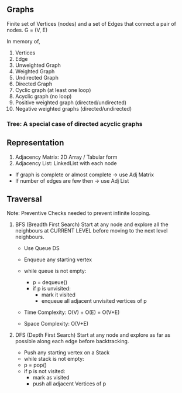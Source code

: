 ## Graphs

Finite set of Vertices (nodes) and a set of Edges that
connect a pair of nodes.
G = (V, E)

In memory of,
1. Vertices
2. Edge
3. Unweighted Graph
4. Weighted Graph
5. Undirected Graph
6. Directed Graph
7. Cyclic graph (at least one loop)
8. Acyclic graph (no loop)
9. Positive weighted graph (directed/undirected)
10. Negative weighted graphs (directed/undirected)

### Tree: A special case of directed acyclic graphs


## Representation

1. Adjacency Matrix: 2D Array / Tabular form
2. Adjacency List: LinkedList with each node

* If graph is complete or almost complete -> use Adj Matrix 
* If number of edges are few then -> use Adj List
  
## Traversal
Note: Preventive Checks needed to prevent infinite looping.

1. BFS (Breadth First Search)
   Start at any node and explore all the neighbours at CURRENT LEVEL
   before moving to the next level neighbours.
   * Use Queue DS
   * Enqueue any starting vertex
   * while queue is not empty:
      * p = dequeue()
      * if p is unvisited:
         * mark it visited
         * enqueue all adjacent unvisited vertices of p
    
    * Time Complexity: O(V) + O(E) = O(V+E)
    * Space Complexity: O(V+E)
    
2. DFS (Depth First Search)
   Start at any node and explore as far as possible
   along each edge before backtracking.
   * Push any starting vertex on a Stack
   * while stack is not empty:
    * p = pop()
    * if p is not visited:
        * mark as visited
        * push all adjacent Vertices of p
